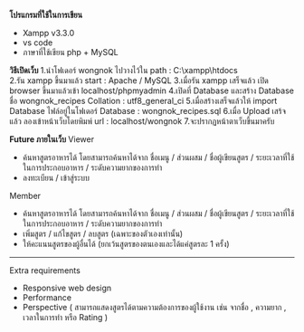 **โปรแกรมที่ใช้ในการเขียน** 
  - Xampp v3.3.0
  - vs code
  - ภาษาที่ใช้เขียน php + MySQL

**วิธีเปิดเว็บ**
1.นำโฟเดอร์ wongnok ไปวางไว้ใน path : C:\xampp\htdocs\
2.รัน xampp ขึ้นมาแล้ว start : Apache / MySQL
3.เมื่อรัน xampp เสร็จแล้ว เปิด browser ขึ้นมาแล้วเข้า localhost/phpmyadmin
4.เปิดที่ Database และสร้าง Database ชื่อ wongnok_recipes Collation : utf8_general_ci
5.เมื่อสร้างเสร็จแล้วให้ import Database ไฟล์อยู่ในโฟเดอร์ Database : wongnok_recipes.sql
6.เมื่อ Upload เสร้จแล้ว ลองเข้าหน้าเว็บโดยพิมพ์ url : localhost/wongnok
7.จะปรากฏหน้าตาเว็บขึ้นมาครับ

**Future ภายในเว็บ**
Viewer 
 - ค้นหาสูตรอาหารได้ โดยสามารถค้นหาได้จาก ชื่อเมนู / ส่วนผสม / ชื่อผู้เขียนสูตร / ระยะเวลาที่ใช้ในการประกอบอาหาร / ระดับความยากของการทำ
 - ลงทะเบียน / เข้าสู่ระบบ

Member
 - ค้นหาสูตรอาหารได้ โดยสามารถค้นหาได้จาก ชื่อเมนู / ส่วนผสม / ชื่อผู้เขียนสูตร / ระยะเวลาที่ใช้ในการประกอบอาหาร / ระดับความยากของการทำ
 - เพิ่มสูตร / แก้ไขสูตร / ลบสูตร (เฉพาะของตัวเองเท่านั้น)
 - ให้คะแนนสูตรของผู้อื่นได้ (ยกเว้นสูตรของตนเองและได้แค่สูตรละ 1 ครั้ง)

-------------------------------------------------------------------------------------------------------------------------

Extra requirements
 - Responsive web design
 - Performance
 - Perspective ( สามารถแสดงสูตรได้ตามความต้องการของผู้ใช้งาน เช่น จากชื่อ , ความยาก , เวลาในการทำ หรือ Rating )
